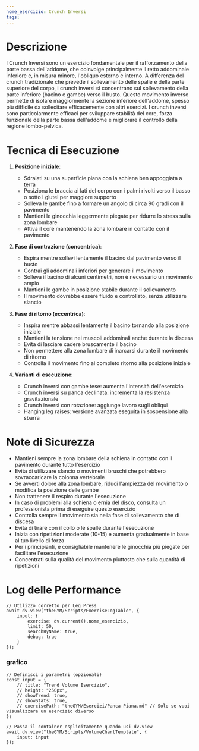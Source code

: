 ```yaml
---
nome_esercizio: Crunch Inversi
tags:
---
```

# Descrizione
I Crunch Inversi sono un esercizio fondamentale per il rafforzamento della parte bassa dell'addome, che coinvolge principalmente il retto addominale inferiore e, in misura minore, l'obliquo esterno e interno. A differenza del crunch tradizionale che prevede il sollevamento delle spalle e della parte superiore del corpo, i crunch inversi si concentrano sul sollevamento della parte inferiore (bacino e gambe) verso il busto. Questo movimento inverso permette di isolare maggiormente la sezione inferiore dell'addome, spesso più difficile da sollecitare efficacemente con altri esercizi. I crunch inversi sono particolarmente efficaci per sviluppare stabilità del core, forza funzionale della parte bassa dell'addome e migliorare il controllo della regione lombo-pelvica.

# Tecnica di Esecuzione
1. **Posizione iniziale**:
   - Sdraiati su una superficie piana con la schiena ben appoggiata a terra
   - Posiziona le braccia ai lati del corpo con i palmi rivolti verso il basso o sotto i glutei per maggiore supporto
   - Solleva le gambe fino a formare un angolo di circa 90 gradi con il pavimento
   - Mantieni le ginocchia leggermente piegate per ridurre lo stress sulla zona lombare
   - Attiva il core mantenendo la zona lombare in contatto con il pavimento

2. **Fase di contrazione (concentrica)**:
   - Espira mentre sollevi lentamente il bacino dal pavimento verso il busto
   - Contrai gli addominali inferiori per generare il movimento
   - Solleva il bacino di alcuni centimetri, non è necessario un movimento ampio
   - Mantieni le gambe in posizione stabile durante il sollevamento
   - Il movimento dovrebbe essere fluido e controllato, senza utilizzare slancio

3. **Fase di ritorno (eccentrica)**:
   - Inspira mentre abbassi lentamente il bacino tornando alla posizione iniziale
   - Mantieni la tensione nei muscoli addominali anche durante la discesa
   - Evita di lasciare cadere bruscamente il bacino
   - Non permettere alla zona lombare di inarcarsi durante il movimento di ritorno
   - Controlla il movimento fino al completo ritorno alla posizione iniziale

4. **Varianti di esecuzione**:
   - Crunch inversi con gambe tese: aumenta l'intensità dell'esercizio
   - Crunch inversi su panca declinata: incrementa la resistenza gravitazionale
   - Crunch inversi con rotazione: aggiunge lavoro sugli obliqui
   - Hanging leg raises: versione avanzata eseguita in sospensione alla sbarra

# Note di Sicurezza
- Mantieni sempre la zona lombare della schiena in contatto con il pavimento durante tutto l'esercizio
- Evita di utilizzare slancio o movimenti bruschi che potrebbero sovraccaricare la colonna vertebrale
- Se avverti dolore alla zona lombare, riduci l'ampiezza del movimento o modifica la posizione delle gambe
- Non trattenere il respiro durante l'esecuzione
- In caso di problemi alla schiena o ernia del disco, consulta un professionista prima di eseguire questo esercizio
- Controlla sempre il movimento sia nella fase di sollevamento che di discesa
- Evita di tirare con il collo o le spalle durante l'esecuzione
- Inizia con ripetizioni moderate (10-15) e aumenta gradualmente in base al tuo livello di forza
- Per i principianti, è consigliabile mantenere le ginocchia più piegate per facilitare l'esecuzione
- Concentrati sulla qualità del movimento piuttosto che sulla quantità di ripetizioni
# Log delle Performance

```dataviewjs
// Utilizzo corretto per Leg Press
await dv.view("theGYM/Scripts/ExerciseLogTable", {
    input: {
        exercise: dv.current().nome_esercizio,
        limit: 50,
        searchByName: true,
        debug: true
    }
});
```
### grafico
```dataviewjs
// Definisci i parametri (opzionali)
const input = {
    // title: "Trend Volume Esercizio",
    // height: "250px",
    // showTrend: true,
    // showStats: true,
    // exercisePath: "theGYM/Esercizi/Panca Piana.md" // Solo se vuoi visualizzare un esercizio diverso
};

// Passa il container esplicitamente quando usi dv.view
await dv.view("theGYM/Scripts/VolumeChartTemplate", {
    input: input
});
```
